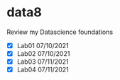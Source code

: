 # data8
Review my Datascience foundations
- [x] Lab01 07/10/2021
- [x] Lab02 07/10/2021
- [x] Lab03 07/11/2021
- [x] Lab04 07/11/2021